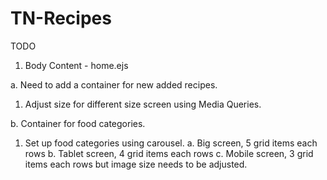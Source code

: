 # TN-Recipes


TODO

1. Body Content - home.ejs

a. Need to add a container for new added recipes.
  1. Adjust size for different size screen using Media Queries.

b. Container for food categories.
  1. Set up food categories using carousel.
      a. Big screen, 5 grid items each rows
      b. Tablet screen, 4 grid items each rows
      c. Mobile screen, 3 grid items each rows but image size needs to be adjusted.
